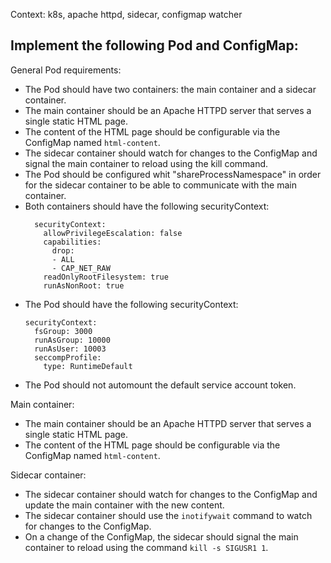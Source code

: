 Context: k8s, apache httpd, sidecar, configmap watcher

## Implement the following Pod and ConfigMap:

General Pod requirements:
* The Pod should have two containers: the main container and a sidecar container.
* The main container should be an Apache HTTPD server that serves a single static HTML page.
* The content of the HTML page should be configurable via the ConfigMap named `html-content`.
* The sidecar container should watch for changes to the ConfigMap and signal the main container to reload using the kill command.
* The Pod should be configured whit "shareProcessNamespace" in order for the sidecar container to be able to communicate with the main container.
* Both containers should have the following securityContext:
  ```
    securityContext:
      allowPrivilegeEscalation: false
      capabilities:
        drop:
        - ALL
        - CAP_NET_RAW
      readOnlyRootFilesystem: true
      runAsNonRoot: true
  ```
* The Pod should have the following securityContext:
  ```
  securityContext:
    fsGroup: 3000
    runAsGroup: 10000
    runAsUser: 10003
    seccompProfile:
      type: RuntimeDefault
  ```
* The Pod should not automount the default service account token.

Main container:
* The main container should be an Apache HTTPD server that serves a single static HTML page.
* The content of the HTML page should be configurable via the ConfigMap named `html-content`.
 
Sidecar container:
* The sidecar container should watch for changes to the ConfigMap and update the main container with the new content.
* The sidecar container should use the `inotifywait` command to watch for changes to the ConfigMap.
* On a change of the ConfigMap, the sidecar should signal the main container to reload using the command `kill -s SIGUSR1 1`.
